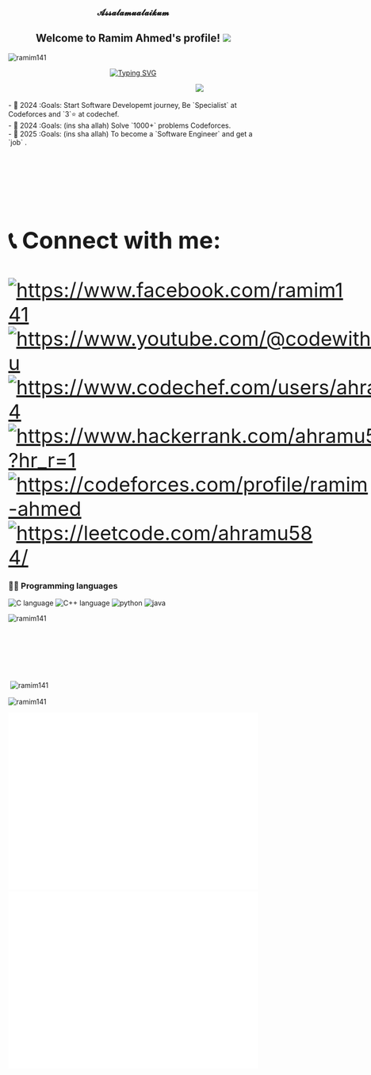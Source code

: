 <h3 align="center">𝓐𝓼𝓼𝓪𝓵𝓪𝓶𝓾𝓪𝓵𝓪𝓲𝓴𝓾𝓶</h3>

<div>
<h2 align="center">
  Welcome to Ramim Ahmed's profile! <img src="https://media.giphy.com/media/hvRJCLFzcasrR4ia7z/giphy.gif" width="28">
</h2>
</div>

<p align="left"> <img src="https://komarev.com/ghpvc/?username=ramim141&label=Profile%20views&color=0e75b6&style=flat" alt="ramim141" /> </p>

<div align='center'>

 <a href="https://git.io/typing-svg"><img src="https://readme-typing-svg.demolab.com?font=Fira+Code&size=27&pause=1000&random=false&width=390&lines=Competitive+Programmer;Software+Engineer;Specialist+at+Codeforces;%E2%AD%90%E2%AD%90%E2%AD%90+at+Codechef" alt="Typing SVG" /></a>
</div>
<img align="right" src="https://github.com/7oSkaaa/7oSkaaa/blob/main/Images/Right_Side.gif?raw=true" width=25%>
<br><br>
- 🥅 2024 :Goals: Start Software Developemt journey, Be `Specialist` at Codeforces and `3`⭐ at codechef. <br>
- 🥅 2024 :Goals: (ins sha allah) Solve `1000+` problems Codeforces. <br>
- 🥅 2025 :Goals: (ins sha allah) To become a `Software Engineer` and get a `job` . <br>

<be>




<br><br><br><br>
<div style="font-size: 40px;">
  <h3 style="display: inline-block;">📞 Connect with me:</h3>
    <a href="https://www.facebook.com/ramim141" target="blank" style="display: inline-block; margin-right: 10px;">
        <img src="https://raw.githubusercontent.com/rahuldkjain/github-profile-readme-generator/master/src/images/icons/Social/facebook.svg" alt="https://www.facebook.com/ramim141" height="30" width="40" />
    </a>
    <a href="https://www.youtube.com/@codewithramuu" target="blank" style="display: inline-block; margin-right: 10px;">
        <img src="https://raw.githubusercontent.com/rahuldkjain/github-profile-readme-generator/master/src/images/icons/Social/youtube.svg" alt="https://www.youtube.com/@codewithramuu" height="30" width="40" />
    </a>
    <a href="https://www.codechef.com/users/ahramu584" target="blank" style="display: inline-block; margin-right: 10px;">
        <img src="https://cdn.jsdelivr.net/npm/simple-icons@3.1.0/icons/codechef.svg" alt="https://www.codechef.com/users/ahramu584" height="30" width="40" />
    </a>
    <a href="https://www.hackerrank.com/ahramu584?hr_r=1" target="blank" style="display: inline-block; margin-right: 10px;">
        <img src="https://raw.githubusercontent.com/rahuldkjain/github-profile-readme-generator/master/src/images/icons/Social/hackerrank.svg" alt="https://www.hackerrank.com/ahramu584?hr_r=1" height="30" width="40" />
    </a>
    <a href="https://codeforces.com/profile/ramim-ahmed" target="blank" style="display: inline-block; margin-right: 10px;">
        <img src="https://raw.githubusercontent.com/rahuldkjain/github-profile-readme-generator/master/src/images/icons/Social/codeforces.svg" alt="https://codeforces.com/profile/ramim-ahmed" height="30" width="40" />
    </a>
    <a href="https://www.leetcode.com/ahramu584/" target="blank" style="display: inline-block;">
        <img src="https://raw.githubusercontent.com/rahuldkjain/github-profile-readme-generator/master/src/images/icons/Social/leet-code.svg" alt="https://leetcode.com/ahramu584/" height="30" width="40" />
    </a>
</div>


###  👨‍💻  Programming languages
<!-- ![YouTube Channel Subscribers](https://img.shields.io/youtube/channel/subscribers/UCMS8crvN1a1SPjTqc8N26FA?style=social) -->
<p align='left'>
<img src="https://raw.githubusercontent.com/bablubambal/All_logo_and_pictures/1ac69ce5fbc389725f16f989fa53c62d6e1b4883/programming%20languages/c.svg" alt="C language" height="50" width="50" />
<img src="https://raw.githubusercontent.com/bablubambal/All_logo_and_pictures/1ac69ce5fbc389725f16f989fa53c62d6e1b4883/programming%20languages/c%2B%2B.svg" alt="C++ language" height="50" width="50" /> 
<img src="https://raw.githubusercontent.com/bablubambal/All_logo_and_pictures/1ac69ce5fbc389725f16f989fa53c62d6e1b4883/programming%20languages/python.svg" alt="python" height="50" width="50" /> 
<img src="https://raw.githubusercontent.com/bablubambal/All_logo_and_pictures/1ac69ce5fbc389725f16f989fa53c62d6e1b4883/programming%20languages/java.svg" alt="java" height="50" width="50" /> 
<!-- <img src="https://raw.githubusercontent.com/bablubambal/All_logo_and_pictures/1ac69ce5fbc389725f16f989fa53c62d6e1b4883/programming%20languages/javascript.svg" alt="bablubambal" height="50" width="50" />  -->
</p>

<p><img align="left" src="https://github-readme-stats.vercel.app/api/top-langs?username=ramim141&show_icons=true&locale=en&layout=compact" alt="ramim141" /></p>
</br></br></br></br></br></br></br>

<p>&nbsp;<img align="center" src="https://github-readme-stats.vercel.app/api?username=ramim141&show_icons=true&locale=en" alt="ramim141" /></p>

<p><img align="center" src="https://github-readme-streak-stats.herokuapp.com/?user=ramim141&" alt="ramim141" /></p>

![](https://raw.githubusercontent.com/ramim141/cf-stats/main/output/light_card.svg#gh-dark-mode-only)
![](https://raw.githubusercontent.com/ramim141/cf-stats/main/output/light_card.svg)

